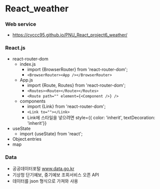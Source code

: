# React_weather
### Web service
+ https://cyccc95.github.io/PNU_React_project6_weather/
### React.js
+ react-router-dom
  + index.js
    + import {BrowserRouter} from 'react-router-dom';
    + ```<BrowserRouter><App /></BrowserRouter>```
  + App.js
    + import {Route, Routes} from 'react-router-dom';
    + ```<Routes><Route></Route></Routes>```
    + ```<Route path="" element={<Component />} />```
  + components
    + import {Link} from 'react-router-dom';
    + ```<Link to=""></Link>```
    + Link에 스타일을 넣으려면 style={{ color: 'inherit', textDecoration: 'inherit'}}
+ useState
  + import {useState} from 'react';     
+ Object.entries
+ map

### Data
+ 공공데이터포털 www.data.go.kr
+ 기상청 단기예보, 중기예보 조회서비스 오픈 API
+ 데이터를 json 형식으로 가져와 사용


    
